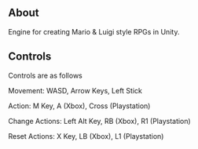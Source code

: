 ## About
Engine for creating Mario & Luigi style RPGs in Unity.

## Controls
Controls are as follows

Movement: WASD, Arrow Keys, Left Stick

Action: M Key, A (Xbox), Cross (Playstation)

Change Actions: Left Alt Key, RB (Xbox), R1 (Playstation)

Reset Actions: X Key, LB (Xbox), L1 (Playstation)
